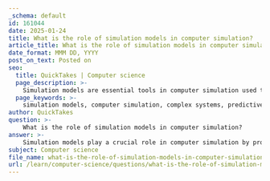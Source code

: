 ```yaml
---
_schema: default
id: 161044
date: 2025-01-24
title: What is the role of simulation models in computer simulation?
article_title: What is the role of simulation models in computer simulation?
date_format: MMM DD, YYYY
post_on_text: Posted on
seo:
  title: QuickTakes | Computer science
  page_description: >-
    Simulation models are essential tools in computer simulation used to represent complex systems, predict their behavior, support education, foster research, and aid in decision-making across various domains.
  page_keywords: >-
    simulation models, computer simulation, complex systems, predictive capability, virtual simulations, game-based simulations, simulator software, educational applications, research and development, decision-making support
author: QuickTakes
question: >-
    What is the role of simulation models in computer simulation?
answer: >-
    Simulation models play a crucial role in computer simulation by providing a structured representation of complex systems that can be analyzed and manipulated to understand their behavior under various conditions. Here are some key aspects of their role:\n\n1. **Representation of Complex Systems**: Simulation models serve as facsimiles of real-world processes or systems, allowing researchers and practitioners to investigate how these systems behave. By using mathematical and computational techniques, these models can capture the essential dynamics of the systems being studied, whether they are physical, biological, or social in nature.\n\n2. **Predictive Capability**: One of the primary purposes of simulation models is to predict the future behavior of a system based on its current state and the laws governing it. For instance, in physics, differential equations are often employed to model dynamic systems, enabling the exploration of time evolution and providing insights that may not be achievable through experimental methods alone.\n\n3. **Types of Simulations**: There are various types of simulations, including:\n   - **Virtual Simulations**: These allow users to interact with a computer-generated environment, enhancing understanding of theoretical concepts, particularly in STEM education.\n   - **Game-Based Simulations**: By incorporating game elements, these simulations engage users and facilitate learning complex concepts in a more approachable manner.\n   - **Simulator Software**: Tools like EveryCircuit and Ansys provide platforms for simulating real-world scenarios, such as circuit behavior or structural analysis, allowing for interactive and visual exploration of engineering problems.\n\n4. **Educational Applications**: In educational settings, simulation models are increasingly used to foster deeper understanding and engagement among students. They promote inquiry, problem-solving, and critical thinking skills, making complex subjects more accessible and relatable.\n\n5. **Research and Development**: In research, simulation models are invaluable for testing hypotheses and exploring scenarios that may be impractical or impossible to study in real life. They allow for experimentation with different variables and conditions, leading to a better understanding of the underlying processes.\n\n6. **Decision-Making Support**: In fields such as engineering and management, simulation models can aid in decision-making by providing insights into the potential outcomes of different strategies or actions. This can help stakeholders make informed choices based on simulated results rather than relying solely on intuition or past experiences.\n\nIn summary, simulation models are essential tools in computer simulation that enable the exploration, understanding, and prediction of complex systems across various domains. They facilitate learning, support research, and enhance decision-making processes by providing a safe and controlled environment for experimentation and analysis.
subject: Computer science
file_name: what-is-the-role-of-simulation-models-in-computer-simulation.md
url: /learn/computer-science/questions/what-is-the-role-of-simulation-models-in-computer-simulation
---
```


&nbsp;